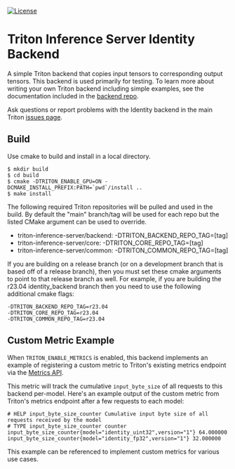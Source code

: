 <!--
# Copyright 2020-2021, NVIDIA CORPORATION & AFFILIATES. All rights reserved.
#
# Redistribution and use in source and binary forms, with or without
# modification, are permitted provided that the following conditions
# are met:
#  * Redistributions of source code must retain the above copyright
#    notice, this list of conditions and the following disclaimer.
#  * Redistributions in binary form must reproduce the above copyright
#    notice, this list of conditions and the following disclaimer in the
#    documentation and/or other materials provided with the distribution.
#  * Neither the name of NVIDIA CORPORATION nor the names of its
#    contributors may be used to endorse or promote products derived
#    from this software without specific prior written permission.
#
# THIS SOFTWARE IS PROVIDED BY THE COPYRIGHT HOLDERS ``AS IS'' AND ANY
# EXPRESS OR IMPLIED WARRANTIES, INCLUDING, BUT NOT LIMITED TO, THE
# IMPLIED WARRANTIES OF MERCHANTABILITY AND FITNESS FOR A PARTICULAR
# PURPOSE ARE DISCLAIMED.  IN NO EVENT SHALL THE COPYRIGHT OWNER OR
# CONTRIBUTORS BE LIABLE FOR ANY DIRECT, INDIRECT, INCIDENTAL, SPECIAL,
# EXEMPLARY, OR CONSEQUENTIAL DAMAGES (INCLUDING, BUT NOT LIMITED TO,
# PROCUREMENT OF SUBSTITUTE GOODS OR SERVICES; LOSS OF USE, DATA, OR
# PROFITS; OR BUSINESS INTERRUPTION) HOWEVER CAUSED AND ON ANY THEORY
# OF LIABILITY, WHETHER IN CONTRACT, STRICT LIABILITY, OR TORT
# (INCLUDING NEGLIGENCE OR OTHERWISE) ARISING IN ANY WAY OUT OF THE USE
# OF THIS SOFTWARE, EVEN IF ADVISED OF THE POSSIBILITY OF SUCH DAMAGE.
-->

[![License](https://img.shields.io/badge/License-BSD3-lightgrey.svg)](https://opensource.org/licenses/BSD-3-Clause)

# Triton Inference Server Identity Backend

A simple Triton backend that copies input tensors to corresponding
output tensors. This backend is used primarily for testing. To learn
more about writing your own Triton backend including simple examples,
see the documentation included in the [backend
repo](https://github.com/triton-inference-server/backend).

Ask questions or report problems with the Identity backend in the main
Triton [issues
page](https://github.com/triton-inference-server/server/issues).

## Build

Use cmake to build and install in a local directory.

```
$ mkdir build
$ cd build
$ cmake -DTRITON_ENABLE_GPU=ON -DCMAKE_INSTALL_PREFIX:PATH=`pwd`/install ..
$ make install
```

The following required Triton repositories will be pulled and used in
the build. By default the "main" branch/tag will be used for each repo
but the listed CMake argument can be used to override.

* triton-inference-server/backend: -DTRITON_BACKEND_REPO_TAG=[tag]
* triton-inference-server/core: -DTRITON_CORE_REPO_TAG=[tag]
* triton-inference-server/common: -DTRITON_COMMON_REPO_TAG=[tag]

If you are building on a release branch (or on a development branch
that is based off of a release branch), then you must set these cmake
arguments to point to that release branch as well. For example, if you
are building the r23.04 identity_backend branch then you need to use
the following additional cmake flags:

```
-DTRITON_BACKEND_REPO_TAG=r23.04
-DTRITON_CORE_REPO_TAG=r23.04
-DTRITON_COMMON_REPO_TAG=r23.04
```

## Custom Metric Example

When `TRITON_ENABLE_METRICS` is enabled, this backend implements an example
of registering a custom metric to Triton's existing metrics endpoint via the
[Metrics API](https://github.com/triton-inference-server/server/blob/main/docs/user_guide/metrics.md#custom-metrics).

This metric will track the cumulative `input_byte_size` of all requests
to this backend per-model. Here's an example output of the custom metric
from Triton's metrics endpoint after a few requests to each model: 

```
# HELP input_byte_size_counter Cumulative input byte size of all requests received by the model
# TYPE input_byte_size_counter counter
input_byte_size_counter{model="identity_uint32",version="1"} 64.000000
input_byte_size_counter{model="identity_fp32",version="1"} 32.000000
```

This example can be referenced to implement custom metrics for various use cases.
